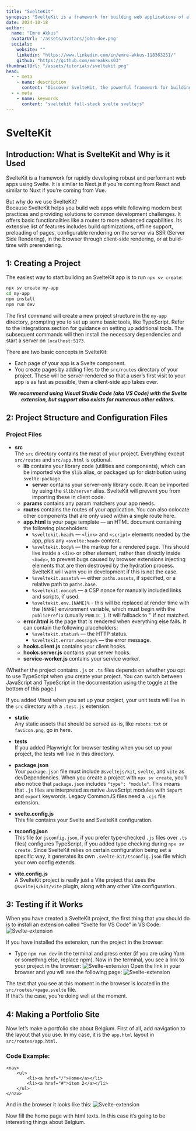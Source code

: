 ```yaml
---
title: "SvelteKit"
synopsis: "SvelteKit is a framework for building web applications of all sizes, with a beautiful development experience and flexible filesystem-based routing."
date: 2024-10-18
author:
  name: "Emre Akkus"
  avatarUrl: '/assets/avatars/john-doe.png'
  socials:
    website: ""
    linkedin: "https://www.linkedin.com/in/emre-akkus-118363251/"
    github: "https://github.com/emreakkus03"
thumbnailUrl: "/assets/tutorials/sveltekit.png"
head:
  - - meta
    - name: description
      content: "Discover SvelteKit, the powerful framework for building fast and modern web applications. Explore features like server-side rendering, easy routing, and seamless integration with APIs to enhance your development experience."
  - - meta
    - name: keywords
      content: "sveltekit full-stack svelte sveltejs"
---
```


# SvelteKit

## Introduction: What is SvelteKit and Why is it Used

SvelteKit is a framework for rapidly developing robust and performant web apps using Svelte. It is similar to Next.js if you’re coming from React and similar to Nuxt if you’re coming from Vue.

But why do we use SvelteKit?  
Because SvelteKit helps you build web apps while following modern best practices and providing solutions to common development challenges. It offers basic functionalities like a router to more advanced capabilities. Its extensive list of features includes build optimizations, offline support, preloading of pages, configurable rendering on the server via SSR (Server Side Rendering), in the browser through client-side rendering, or at build-time with prerendering.

## 1: Creating a Project

The easiest way to start building an SvelteKit app is to run `npx sv create`:

```bash
npx sv create my-app
cd my-app
npm install
npm run dev
```

The first command will create a new project structure in the `my-app` directory, prompting you to set up some basic tools, like TypeScript. Refer to the integrations section for guidance on setting up additional tools. The subsequent commands will then install the necessary dependencies and start a server on `localhost:5173`.

There are two basic concepts in SvelteKit:
- Each page of your app is a Svelte component.
- You create pages by adding files to the `src/routes` directory of your project. These will be server-rendered so that a user’s first visit to your app is as fast as possible, then a client-side app takes over.

<p style="text-align: center;"><strong><em>We recommend using Visual Studio Code (aka VS Code) with the Svelte extension, but support also exists for numerous other editors.</em></strong></p>

## 2: Project Structure and Configuration Files


### Project Files

- **src**  
  The `src` directory contains the meat of your project. Everything except `src/routes` and `src/app.html` is optional.
  - **lib** contains your library code (utilities and components), which can be imported via the `$lib` alias, or packaged up for distribution using `svelte-package`.
    - **server** contains your server-only library code. It can be imported by using the `$lib/server` alias. SvelteKit will prevent you from importing these in client code.
  - **params** contains any param matchers your app needs.
  - **routes** contains the routes of your application. You can also colocate other components that are only used within a single route here.
  - **app.html** is your page template — an HTML document containing the following placeholders:
    - `%sveltekit.head%` — `<link>` and `<script>` elements needed by the app, plus any `<svelte:head>` content.
    - `%sveltekit.body%` — the markup for a rendered page. This should live inside a `<div>` or other element, rather than directly inside `<body>`, to prevent bugs caused by browser extensions injecting elements that are then destroyed by the hydration process. SvelteKit will warn you in development if this is not the case.
    - `%sveltekit.assets%` — either `paths.assets`, if specified, or a relative path to `paths.base`.
    - `%sveltekit.nonce%` — a CSP nonce for manually included links and scripts, if used.
    - `%sveltekit.env.[NAME]%` - this will be replaced at render time with the `[NAME]` environment variable, which must begin with the `publicPrefix` (usually `PUBLIC_`). It will fallback to '' if not matched.
  - **error.html** is the page that is rendered when everything else fails. It can contain the following placeholders:
    - `%sveltekit.status%` — the HTTP status.
    - `%sveltekit.error.message%` — the error message.
  - **hooks.client.js** contains your client hooks.
  - **hooks.server.js** contains your server hooks.
  - **service-worker.js** contains your service worker.

(Whether the project contains `.js` or `.ts` files depends on whether you opt to use TypeScript when you create your project. You can switch between JavaScript and TypeScript in the documentation using the toggle at the bottom of this page.)

If you added Vitest when you set up your project, your unit tests will live in the `src` directory with a `.test.js` extension.

- **static**  
  Any static assets that should be served as-is, like `robots.txt` or `favicon.png`, go in here.

- **tests**  
  If you added Playwright for browser testing when you set up your project, the tests will live in this directory.

- **package.json**  
  Your `package.json` file must include `@sveltejs/kit`, `svelte`, and `vite` as devDependencies. When you create a project with `npx sv create`, you’ll also notice that `package.json` includes `"type": "module"`. This means that `.js` files are interpreted as native JavaScript modules with `import` and `export` keywords. Legacy CommonJS files need a `.cjs` file extension.

- **svelte.config.js**  
  This file contains your Svelte and SvelteKit configuration.

- **tsconfig.json**  
  This file (or `jsconfig.json`, if you prefer type-checked `.js` files over `.ts` files) configures TypeScript, if you added type checking during `npx sv create`. Since SvelteKit relies on certain configuration being set a specific way, it generates its own `.svelte-kit/tsconfig.json` file which your own config extends.

- **vite.config.js**  
  A SvelteKit project is really just a Vite project that uses the `@sveltejs/kit/vite` plugin, along with any other Vite configuration.

## 3: Testing if it Works

When you have created a SvelteKit project, the first thing that you should do is to install an extension called “Svelte for VS Code” in VS Code:
![Svelte-extension](/assets/tutorials/svelte_extension.jpg)

If you have installed the extension, run the project in the browser:
- Type `npm run dev` in the terminal and press enter (if you are using Yarn or something else, replace npm).
Now in the terminal, you see a link to your project in the browser:
![Svelte-extension](/assets/tutorials/sveltekit_terminal.jpg)
Open the link in your browser and you will see the following page:
![Svelte-extension](/assets/tutorials/sveltekit_home.jpg)

The text that you see at this moment in the browser is located in the `src/routes/+page.svelte` file.  
If that’s the case, you’re doing well at the moment.

## 4: Making a Portfolio Site

Now let’s make a portfolio site about Belgium. First of all, add navigation to the layout that you use. In my case, it is the `app.html` layout in `src/routes/app.html`. 

### Code Example:

```svelte
<nav>
    <ul>
        <li><a href="/">Home</a></li>
        <li><a href="#">item 2</a></li>
    </ul>
</nav>
```
And in the browser it looks  like this: 
![Svelte-extension](/assets/tutorials/sveltekit_home2.jpg)

Now  fill the home page with html texts. In this case it’s going to be interesting things about Belgium.